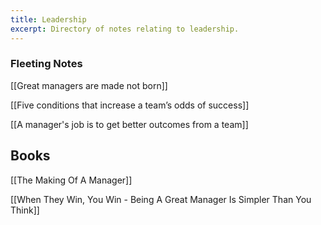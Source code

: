 ```yaml
---
title: Leadership
excerpt: Directory of notes relating to leadership.
---
```


### Fleeting Notes

[[Great managers are made not born]]

[[Five conditions that increase a team’s odds of success]]

[[A manager's job is to get better outcomes from a team]]

## Books

[[The Making Of A Manager]]

[[When They Win, You Win - Being A Great Manager Is Simpler Than You Think]]